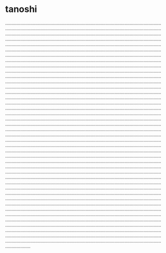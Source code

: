 # tanoshi
............................................................................................................................................................................................................................................................................................................................................................................................................................................................................................................................................................................................................................................................................................................................................................................................................................................................................................................................................................................................................................................................................................................................................................................................................................................................................................................................................................................................................................................................................................................................................................................................................................................................................................................................................................................................................................................................................................................................................................................................................................................................................................................................................................................................................................................................................................................................................................................................................................................................................................................................................................................................................................................................................................................................................................................................................................................................................................................................................................................................................................................................................................................................................................................................................................................................................................................................................................................................................................................................................................................................................................................................................................................................................................................................................................................................................................................................................................................................................................................................................................................................................................................................................................................................................................................................................................................................................................................................................................................................................................................................................................................................................................................................................................................................................................................................................................................................................................................................................................................................................................................................................................................................................................................................................................................................................................................................................................................................................................................